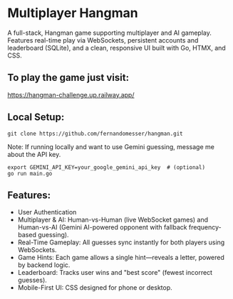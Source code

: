 # Multiplayer Hangman

A full-stack, Hangman game supporting multiplayer and AI gameplay. Features real-time play via WebSockets, persistent accounts and leaderboard (SQLite), and a clean, responsive UI built with Go, HTMX, and CSS.

## To play the game just visit:  
https://hangman-challenge.up.railway.app/  


## Local Setup:
```
git clone https://github.com/fernandomesser/hangman.git
```

Note: If running locally and want to use Gemini guessing, message me about the API key.  
```
export GEMINI_API_KEY=your_google_gemini_api_key  # (optional)
go run main.go
```

## Features:

- User Authentication  
- Multiplayer & AI: Human-vs-Human (live WebSocket games) and Human-vs-AI (Gemini AI-powered opponent with fallback frequency-based guessing).  
- Real-Time Gameplay: All guesses sync instantly for both players using WebSockets.  
- Game Hints: Each game allows a single hint—reveals a letter, powered by backend logic.  
- Leaderboard: Tracks user wins and "best score" (fewest incorrect guesses).  
- Mobile-First UI: CSS designed for phone or desktop.
